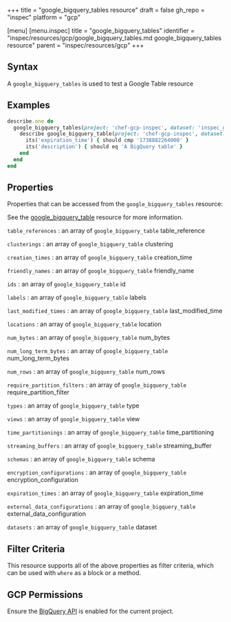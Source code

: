 +++
title = "google_bigquery_tables resource"
draft = false
gh_repo = "inspec"
platform = "gcp"

[menu]
  [menu.inspec]
    title = "google_bigquery_tables"
    identifier = "inspec/resources/gcp/google_bigquery_tables.md google_bigquery_tables resource"
    parent = "inspec/resources/gcp"
+++

## Syntax

A `google_bigquery_tables` is used to test a Google Table resource

## Examples

```ruby
describe.one do
  google_bigquery_tables(project: 'chef-gcp-inspec', dataset: 'inspec_gcp_dataset').table_references.each do |table_reference|
    describe google_bigquery_table(project: 'chef-gcp-inspec', dataset: 'inspec_gcp_dataset', name: table_reference.table_id) do
      its('expiration_time') { should cmp '1738882264000' }
      its('description') { should eq 'A BigQuery table' }
    end
  end
end
```

## Properties

Properties that can be accessed from the `google_bigquery_tables` resource:

See the [google_bigquery_table](/inspec/resources/google_bigquery_table/#properties) resource for more information.

`table_references`
: an array of `google_bigquery_table` table_reference

`clusterings`
: an array of `google_bigquery_table` clustering

`creation_times`
: an array of `google_bigquery_table` creation_time

`friendly_names`
: an array of `google_bigquery_table` friendly_name

`ids`
: an array of `google_bigquery_table` id

`labels`
: an array of `google_bigquery_table` labels

`last_modified_times`
: an array of `google_bigquery_table` last_modified_time

`locations`
: an array of `google_bigquery_table` location

`num_bytes`
: an array of `google_bigquery_table` num_bytes

`num_long_term_bytes`
: an array of `google_bigquery_table` num_long_term_bytes

`num_rows`
: an array of `google_bigquery_table` num_rows

`require_partition_filters`
: an array of `google_bigquery_table` require_partition_filter

`types`
: an array of `google_bigquery_table` type

`views`
: an array of `google_bigquery_table` view

`time_partitionings`
: an array of `google_bigquery_table` time_partitioning

`streaming_buffers`
: an array of `google_bigquery_table` streaming_buffer

`schemas`
: an array of `google_bigquery_table` schema

`encryption_configurations`
: an array of `google_bigquery_table` encryption_configuration

`expiration_times`
: an array of `google_bigquery_table` expiration_time

`external_data_configurations`
: an array of `google_bigquery_table` external_data_configuration

`datasets`
: an array of `google_bigquery_table` dataset

## Filter Criteria

This resource supports all of the above properties as filter criteria, which can be used
with `where` as a block or a method.

## GCP Permissions

Ensure the [BigQuery API](https://console.cloud.google.com/apis/library/bigquery-json.googleapis.com/) is enabled for the current project.
